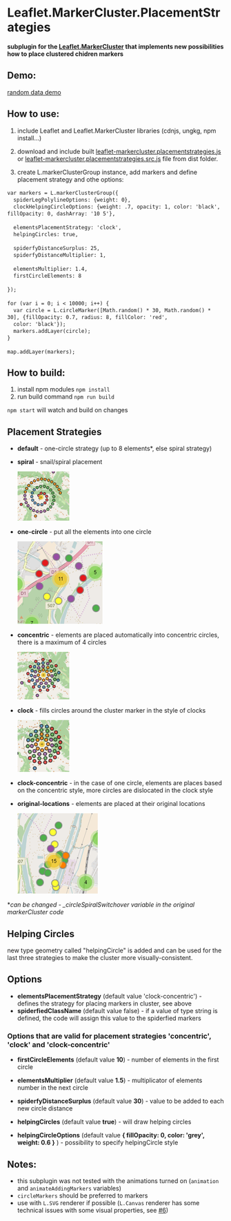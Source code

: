 # Leaflet.MarkerCluster.PlacementStrategies

**subplugin for the [Leaflet.MarkerCluster](https://github.com/Leaflet/Leaflet.markercluster) that implements new possibilities how to place clustered chidren markers**

## Demo:

[random data demo](https://adammertel.github.io/Leaflet.MarkerCluster.PlacementStrategies/demo/random-data.html)

## How to use:

1. include Leaflet and Leaflet.MarkerCluster libraries (cdnjs, ungkg, npm install...)

2. download and include built [leaflet-markercluster.placementstrategies.js](https://github.com/adammertel/Leaflet.MarkerCluster.PlacementStrategies/blob/master/dist/leaflet-markercluster.placementstrategies.js) or [leaflet-markercluster.placementstrategies.src.js](https://github.com/adammertel/Leaflet.MarkerCluster.PlacementStrategies/blob/master/dist/leaflet-markercluster.placementstrategies.src.js) file from dist folder.

3. create L.markerClusterGroup instance, add markers and define placement strategy and othe options:

```
var markers = L.markerClusterGroup({
  spiderLegPolylineOptions: {weight: 0},
  clockHelpingCircleOptions: {weight: .7, opacity: 1, color: 'black', fillOpacity: 0, dashArray: '10 5'},

  elementsPlacementStrategy: 'clock',
  helpingCircles: true,

  spiderfyDistanceSurplus: 25,
  spiderfyDistanceMultiplier: 1,

  elementsMultiplier: 1.4,
  firstCircleElements: 8

});

for (var i = 0; i < 10000; i++) {
  var circle = L.circleMarker([Math.random() * 30, Math.random() * 30], {fillOpacity: 0.7, radius: 8, fillColor: 'red',
  color: 'black'});
  markers.addLayer(circle);
}

map.addLayer(markers);
```

## How to build:

1. install npm modules `npm install`
2. run build command `npm run build`

`npm start` will watch and build on changes

## Placement Strategies

- **default** - one-circle strategy (up to 8 elements\*, else spiral strategy)
- **spiral** - snail/spiral placement

  ![image](https://raw.githubusercontent.com/adammertel/Leaflet.MarkerCluster.PlacementStrategies/master/assets/img_strategy_spiral.png)

- **one-circle** - put all the elements into one circle

  ![image](https://raw.githubusercontent.com/adammertel/Leaflet.MarkerCluster.PlacementStrategies/master/assets/img_strategy_onecircle.png)

- **concentric** - elements are placed automatically into concentric circles, there is a maximum of 4 circles

  ![image](https://raw.githubusercontent.com/adammertel/Leaflet.MarkerCluster.PlacementStrategies/master/assets/img_strategy_concentric.png)

- **clock** - fills circles around the cluster marker in the style of clocks

  ![image](https://raw.githubusercontent.com/adammertel/Leaflet.MarkerCluster.PlacementStrategies/master/assets/img_strategy_clock.png)

- **clock-concentric** - in the case of one circle, elements are places based on the concentric style, more circles are dislocated in the clock style

- **original-locations** - elements are placed at their original locations

  ![image](https://raw.githubusercontent.com/adammertel/Leaflet.MarkerCluster.PlacementStrategies/master/assets/img_strategy_original.png)

\*_can be changed - \_circleSpiralSwitchover variable in the original markerCluster code_

## Helping Circles

new type geometry called "helpingCircle" is added and can be used for the last three strategies to make the cluster more visually-consistent.

## Options

- **elementsPlacementStrategy** (default value 'clock-concentric') - defines the strategy for placing markers in cluster, see above
- **spiderfiedClassName** (default value false) - if a value of type string is defined, the code will assign this value to the spiderfied markers

### Options that are valid for placement strategies 'concentric', 'clock' and 'clock-concentric'

- **firstCircleElements** (default value **10**) - number of elements in the first circle

- **elementsMultiplier** (default value **1.5**) - multiplicator of elements number in the next circle

- **spiderfyDistanceSurplus** (default value **30**) - value to be added to each new circle distance

- **helpingCircles** (default value **true**) - will draw helping circles

- **helpingCircleOptions** (default value **{ fillOpacity: 0, color: 'grey', weight: 0.6 }** ) - possibility to specify helpingCircle style

## Notes:

- this subplugin was not tested with the animations turned on (`animation` and `animateAddingMarkers` variables)
- `circleMarkers` should be preferred to markers
- use with `L.SVG` renderer if possible (`L.Canvas` renderer has some technical issues with some visual properties, see [#6](https://github.com/adammertel/Leaflet.MarkerCluster.PlacementStrategies/issues/6))

